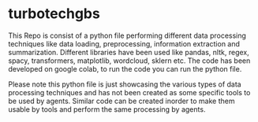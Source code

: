 # turbotechgbs


This Repo is consist of a python file performing different data processing techniques like data loading, preprocessing, information extraction and summarization.
Different libraries have been used like pandas, nltk, regex, spacy, transformers, matplotlib, wordcloud, sklern etc.
The code has been developed on google colab, to run the code you can run the python file. 

Please note this python file is just showcasing the various types of data processing techniques and has not been created as some specific tools to be used by agents.
Similar code can be created inorder to make them usable by tools and perform the same processing by agents.
